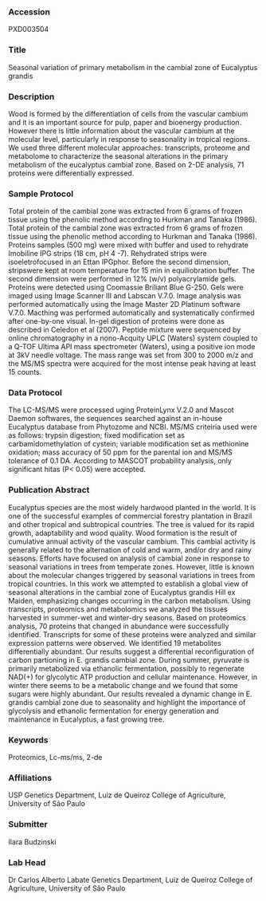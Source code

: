 ### Accession
PXD003504

### Title
Seasonal variation of primary metabolism in the cambial zone of Eucalyptus grandis

### Description
Wood is formed by the differentiation of cells from the vascular cambium and it is an important source for pulp, paper and bioenergy production. However there is little information about the vascular cambium at the molecular level, particularly in response to seasonality in tropical regions. We used three different molecular approaches: transcripts, proteome and metabolome to characterize the seasonal alterations in the primary metabolism of the eucalyptus cambial zone. Based on 2-DE analysis, 71 proteins were differentially expressed.

### Sample Protocol
Total protein of the cambial zone was extracted from 6 grams of frozen tissue using the phenolic method according to Hurkman and Tanaka (1986). Total protein of the cambial zone was extracted from 6 grams of frozen tissue using the phenolic method according to Hurkman and Tanaka (1986). Proteins samples (500 mg) were mixed with buffer and used to rehydrate Imobiline IPG strips (18 cm, pH 4 -7). Rehydrated strips were isoeletrofocused in an Ettan IPGphor. Before the second dimension, stripswere kept at room temperature for 15 min in equiliobration buffer. The second dimension were performed in 12% (w/v) polyacrylamide gels. Proteins were detected using Coomassie Briliant Blue G-250. Gels were imaged using Image Scanner III and Labscan V.7.0. Image analysis was performed automatically using the Image Master 2D Platinum software V.7.0. Macthing was performed automatically and systematically confirmed after one-by-one visual. In-gel digestion of proteins were done as described in Celedon et al (2007). Peptide mixture were sequenced by online chromatography in a nono-Acquity UPLC (Waters) system coupled to a Q-TOF Ultima API mass spectrometer (Waters), using a positive ion mode at 3kV needle voltage. The mass range was set from 300 to 2000 m/z and the MS/MS spectra were acquired for the most intense peak having at least 15 counts.

### Data Protocol
The LC-MS/MS were processed uging ProteinLynx V.2.0 and Mascot Daemon softwares, the sequences searched against an in-house Eucalyptus database from Phytozome and NCBI. MS/MS criteiria used were as follows: trypsin digestion; fixed modification set as carbamidomethylation of cystein; variable modification set as methionine oxidation; mass accuracy of 50 ppm for the parental ion and MS/MS tolerance of 0.1 DA. According to MASCOT probability analysis, only significant hitas (P< 0.05) were accepted.

### Publication Abstract
Eucalyptus species are the most widely hardwood planted in the world. It is one of the successful examples of commercial forestry plantation in Brazil and other tropical and subtropical countries. The tree is valued for its rapid growth, adaptability and wood quality. Wood formation is the result of cumulative annual activity of the vascular cambium. This cambial activity is generally related to the alternation of cold and warm, and/or dry and rainy seasons. Efforts have focused on analysis of cambial zone in response to seasonal variations in trees from temperate zones. However, little is known about the molecular changes triggered by seasonal variations in trees from tropical countries. In this work we attempted to establish a global view of seasonal alterations in the cambial zone of Eucalyptus grandis Hill ex Maiden, emphasizing changes occurring in the carbon metabolism. Using transcripts, proteomics and metabolomics we analyzed the tissues harvested in summer-wet and winter-dry seasons. Based on proteomics analysis, 70 proteins that changed in abundance were successfully identified. Transcripts for some of these proteins were analyzed and similar expression patterns were observed. We identified 19 metabolites differentially abundant. Our results suggest a differential reconfiguration of carbon partioning in E. grandis cambial zone. During summer, pyruvate is primarily metabolized via ethanolic fermentation, possibly to regenerate NAD(+) for glycolytic ATP production and cellular maintenance. However, in winter there seems to be a metabolic change and we found that some sugars were highly abundant. Our results revealed a dynamic change in E. grandis cambial zone due to seasonality and highlight the importance of glycolysis and ethanolic fermentation for energy generation and maintenance in Eucalyptus, a fast growing tree.

### Keywords
Proteomics, Lc-ms/ms, 2-de

### Affiliations
USP
Genetics Department, Luiz de Queiroz College of Agriculture, University of São Paulo

### Submitter
Ilara Budzinski

### Lab Head
Dr Carlos Alberto Labate
Genetics Department, Luiz de Queiroz College of Agriculture, University of São Paulo


